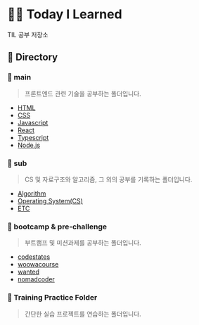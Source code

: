 # 👩‍🏫 Today I Learned

TIL 공부 저장소

## 🌲 Directory

### 🌱 main
> 프론트엔드 관련 기술을 공부하는 폴더입니다.
- [HTML](https://github.com/nincoding/TIL-study/tree/main/main/HTML)
- [CSS](https://github.com/nincoding/TIL-study/tree/main/main/CSS)
- [Javascript](https://github.com/nincoding/TIL-study/tree/main/main/Javascript)
- [React](https://github.com/nincoding/TIL-study/tree/main/main/React)
- [Typescript](https://github.com/nincoding/TIL-study/tree/main/main/Typescript)
- [Node.js](https://github.com/nincoding/TIL-study/tree/main/main/Node.js)

### 🌱 sub
> CS 및 자료구조와 알고리즘, 그 외의 공부를 기록하는 폴더입니다.
- [Algorithm](https://github.com/nincoding/TIL-study/tree/main/sub/Algorithm)
- [Operating System(CS)](https://github.com/nincoding/TIL-study/tree/main/sub/CS)
- [ETC](https://github.com/nincoding/TIL-study/tree/main/sub/ETC)

### 🌱 bootcamp & pre-challenge
>부트캠프 및 미션과제를 공부하는 폴더입니다.
- [codestates](https://github.com/nincoding/TIL-study/tree/main/bootcamp/codestates)
- [woowacourse](https://github.com/nincoding/TIL-study/tree/main/bootcamp/woowacourse)
- [wanted](https://github.com/nincoding/TIL-study/tree/main/bootcamp/wanted)
- [nomadcoder](https://github.com/nincoding/TIL-study/tree/main/bootcamp/nomadcoder)

### 🌱 Training Practice Folder
>간단한 실습 프로젝트를 연습하는 폴더입니다.